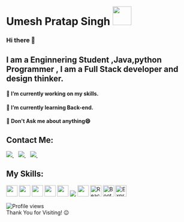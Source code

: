 # Umesh Pratap Singh <img src="https://github.com/TheDudeThatCode/TheDudeThatCode/blob/master/Assets/Developer.gif" width="50px">

### Hi there 👋
## I am a Enginnering Student ,Java,python Programmer , I am a Full Stack developer and design thinker.
#### 🔭 I’m currently working on my skills.
#### 🌱 I’m currently learning Back-end.
#### 💬 Don't Ask me about anything😄


## Contact Me:
<p>
  <a href="mailto:upsthakur2000@gmail.com">
    <img src="https://img.shields.io/badge/gmail-D14836?&style=for-the-badge&logo=gmail&logoColor=white" />
  </a>&nbsp;&nbsp;
  <a href="https://www.linkedin.com/in/umesh-pratap-singh-956348140/">
    <img src="https://img.shields.io/badge/linkedin-%230077B5.svg?&style=for-the-badge&logo=linkedin&logoColor=white" />
  </a>&nbsp;&nbsp;
  <a href="https://www.instagram.com/umesh_pratap.singh/">
    <img src="https://img.shields.io/badge/instagram-%23E4405F.svg?&style=for-the-badge&logo=instagram&logoColor=white" />        
  </a>&nbsp;&nbsp;
</p>

## My Skills:
<img height="30" src="https://img.shields.io/badge/java-%23ED8B00.svg?&style=for-the-badge&logo=java&logoColor=white"/> <img height="30" src="https://img.shields.io/badge/Python-%23ED8B00.svg?&style=for-the-badge&logo=python&logoColor=white"/> <img height="30" src="https://img.shields.io/badge/C%20-%231572B6.svg?&style=for-the-badge&logo=c3&logoColor=white"/> <img height="30" src="https://img.shields.io/badge/html5%20-%23E34F26.svg?&style=for-the-badge&logo=html5&logoColor=white"/>  <img height="30" src="https://img.shields.io/badge/css3%20-%231572B6.svg?&style=for-the-badge&logo=css3&logoColor=white"/> <img src="https://img.shields.io/badge/javascript%20-%23323330.svg?&style=for-the-badge&logo=javascript&logoColor=%23F7DF1E"> <img height="30" src="https://img.shields.io/badge/MySQL-00000F?style=for-the-badge&logo=mysql&logoColor=white"/> <img height="30" alt="React" src="https://img.shields.io/badge/react-%2320232a.svg?&style=for-the-badge&logo=react&logoColor=%2361DAFB"/> <img height="30" alt="Bootstrap" src="https://img.shields.io/badge/bootstrap-%23563D7C.svg?&style=for-the-badge&logo=bootstrap&logoColor=white"/> <img height="30" alt="Express.js" src="https://img.shields.io/badge/express.js-%23404d59.svg?&style=for-the-badge"/>

<!--
**thakurups/thakurups** is a ✨ _special_ ✨ repository because its `README.md` (this file) appears on your GitHub profile.
-->
![Profile views](https://gpvc.arturio.dev/thakurups)  
Thank You for Visiting! 😉
